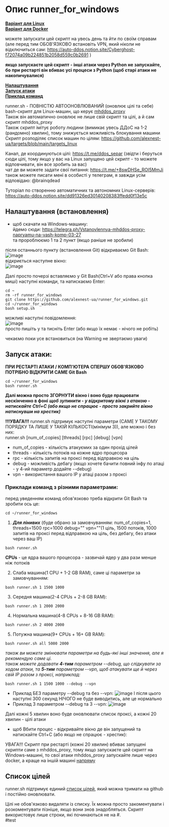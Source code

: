 # Опис runner_for_windows
  
[**Варіант для Linux**](https://github.com/alexnest-ua/auto_mhddos_alexnest/tree/main)  
[**Варіант для Docker**](https://github.com/alexnest-ua/auto_mhddos_alexnest/tree/docker)    
  
можете запускати цей скрипт на увесь день та йти по своїм справам (але перед тим ОБОВ'ЯЗКОВО встановіть VPN, який ніколи не відключиться сам: https://auto-ddos.notion.site/Cyberghost-f72074a09b224851b2058d559c0b2691 )  

**якщо запускаєте цей скрипт - інші атаки через Python не запускайте, бо при рестарті він вбиває усі процеси з Python (щоб старі атаки не накопичувалися)**
  
[**Налаштування**](https://github.com/alexnest-ua/runner_for_windows#%D0%BD%D0%B0%D0%BB%D0%B0%D1%88%D1%82%D1%83%D0%B2%D0%B0%D0%BD%D0%BD%D1%8F-%D0%B2%D1%81%D1%82%D0%B0%D0%BD%D0%BE%D0%B2%D0%BB%D0%B5%D0%BD%D0%BD%D1%8F)  
[**Запуск атаки**](https://github.com/alexnest-ua/runner_for_windows#%D0%B7%D0%B0%D0%BF%D1%83%D1%81%D0%BA-%D0%B0%D1%82%D0%B0%D0%BA%D0%B8)  
[**Приклад команд**](https://github.com/alexnest-ua/runner_for_windows#%D0%BF%D1%80%D0%B8%D0%BA%D0%BB%D0%B0%D0%B4%D0%B8-%D0%BA%D0%BE%D0%BC%D0%B0%D0%BD%D0%B4-%D0%B7-%D1%80%D1%96%D0%B7%D0%BD%D0%B8%D0%BC%D0%B8-%D0%BF%D0%B0%D1%80%D0%B0%D0%BC%D0%B5%D1%82%D1%80%D0%B0%D0%BC%D0%B8)  

runner.sh - ПОВНІСТЮ АВТООНОВЛЮВАНИЙ (оновлює цілі та себе) bash-скрипт для Linux-машин, що керує [mhddos_proxy](https://github.com/porthole-ascend-cinnamon/mhddos_proxy)  
Також він автоматично оновлює не лише свій скрипт та цілі, а й сам скрипт mhddos_proxy  
Також скрипт імітує роботу людини (вимикає увесь ДДоС на 1-2 (рандомно) хвилин), тому знижується можливість блокування машини 
Скрипт розподіляє список машин по цілям: https://github.com/alexnest-ua/targets/blob/main/targets_linux  

  
Канал, де координуються цілі: https://t.me/ddos_separ (звідти і беруться сюди цілі, тому якщо у вас на Linux запущено цей скрипт - то можете відповчивати, він все зробить за вас)  
чат де ви можете задати свої питання: https://t.me/+8swDHSe_ROI5MmJi  
також можете писати мені в особисті у телеграм, я завжди усім відповідаю: @brainqdead
  
Туторіал по створенню автоматичних та автономних Linux-серверів: https://auto-ddos.notion.site/dd91326ed30140208383ffedd0f13e5c  

## Налаштування (встановлення)
  
* щоб скачати на Windows-машину:  
йдемо сюди: https://telegra.ph/Vstanovlennya-mhddos-proxy-napryamu-na-vash-komp-03-27  
та пророблюємо 1 та 2 пункт (якщо раніше не зробили)  

після останнього пункту (встановлення Git) відкриваємо Git Bash:  
![image](https://user-images.githubusercontent.com/74729549/163037827-88e246e2-2187-4768-a7a1-4afec1d78e83.png)  
відкриється наступне вікно:  
![image](https://user-images.githubusercontent.com/74729549/163038391-896d66ef-ceeb-42b4-aa92-53b68abb59f1.png)

Далі просто почерзі вставляємо у Git Bash(Ctrl+V або права кнопка миші) наступні команди, та натискаємо Enter: 

```shell
cd ~
rm -rf runner_for_windows
git clone https://github.com/alexnest-ua/runner_for_windows.git
cd ~/runner_for_windows
bash setup.sh
```  
можливі наступні повідомлення:  
![image](https://user-images.githubusercontent.com/74729549/163044158-65de0a4f-9f37-4581-8c81-1a4275f95fc4.png)  
просто пишіть y та тисніть Enter (або якщо їх немає - нічого не робіть)  

чекаємо поки усе встановиться (на Warning не звертаємо уваги)  

## Запуск атаки:  
**ПРИ РЕСТАРТІ АТАКИ / КОМП'ЮТЕРА СПЕРШУ ОБОВ'ЯЗКОВО ПОТРІБНО ВІДКРИТИ САМЕ Git Bash**
```shell
cd ~/runner_for_windows
bash runner.sh
```
**Далі можна просто ЗГОРНУТИ вікно і воно буде працювати нескінченно в фоні**
***щоб зупинити - у відкритому вікні з атакою - натискайте Ctrl+C (або якщо не спрацює - просто закрийте вікно натиснувши на хрестик)***

**!!!УВАГА!!!** runner.sh підтримує наступні параметри (САМЕ У ТАКОМУ ПОРЯДКУ ТА ЛИШЕ У ТАКІЙ КІЛЬКОСТІ(мінімум 3)), але можно і без них:  
runner.sh [num_of_copies] [threads] [rpc] [debug] [vpn]  
- num_of_copies - кількість атакуємих за один прохід цілей
- threads - кількість потоків на кожне ядро процесора
- rpc - кількість запитів на проксі перед відправкою на ціль
- debug - можливість дебагу (якщо хочете бачити повний інфу по атаці - у 4-ий параметр додайте --debug)
- vpn - використання вашого ІР у атаці разом з проксі
  
### Приклади команд з різними параметрами:
перед уведенням команд обов'язково треба відкрити Git Bash та зробити ось це:
```shell
cd ~/runner_for_windows
```
1. ***Для лінивих*** (буде обрано за замовчуванням: num_of_copies=1, threads=1500 rpc=1000 debug="" vpn=""(1 ціль, 1500 потоків, 1000 запитів на проксі перед відправкою на ціль, без дебагу, без атаки через ваш ІР)
```shell
bash runner.sh 
```
  
**CPUs** - це ядра вашого процесора - зазвичай ядер у два рази менше ніж потоків 
  
2. Слаба машина(1 CPU + 1-2 GB RAM), саме ці параметри за замовчуванням:
```shell
bash runner.sh 1 1500 1000
```

3. Середня машина(2-4 CPUs + 2-8 GB RAM):
```shell
bash runner.sh 1 2000 2000
```

4. Нормальна машина(4-8 CPUs + 8-16 GB RAM):
```shell
bash runner.sh 2 4000 2000
```

5. Потужна машина(9+ CPUs + 16+ GB RAM):
```shell
bash runner.sh all 5000 2000
```

  
*також ви можете змінювати параметри на будь-які інші значення, але я рекомендую саме ці.*  
*також можете додавати **4-тим** параметром --debug, що слідкувати за ходом атаки, та **5-тим** параметром --vpn, щоб атакувати ще й через свій ІР разом з проксі, наприклад:*  
```shell
bash runner.sh 1 1500 1000 --debug --vpn
```
  
* Приклад БЕЗ параметру --debug та без --vpn:
![image](https://user-images.githubusercontent.com/74729549/165539242-2980e45c-227a-45b8-bece-59c52af4e106.png)
І після цього наступні 300 секунд НІЧОГО не буде виводитись, але це нормально
* Приклад З параметром --debug та З --vpn:
![image](https://user-images.githubusercontent.com/74729549/165539498-07073d5e-a9c0-4d32-8fb4-54aa4aaba1ca.png)
  
Далі кожні 5 хвилин воно буде оновлювати список проксі, а кожні 20 хвилин - цілі атаки


* щоб Вбити процес - відкривайте вікно де він запущений та натискайте Ctrl+C (або якщо не спрацює - хрестик):  

УВАГА!!! Скрипт при рестарті (кожні 20 хвилин) вбиває запущені скрипти саме з mhddos_proxy, тому якщо запускаєте цей скрипт на Windows-машині, то свої атаки mhddos_proxy запускайте лише через docker, а краще на іншій машині [напряму](https://t.me/ddos_separ/990)  


## Список цілей  

  
runner.sh підтримує единий [список цілей](https://raw.githubusercontent.com/alexnest-ua/targets/main/targets_linux), який можна тримати на github і постійно оновлювати.  
  
  
  
Цілі не обов'язково видаляти із списку. Їх можна просто закоментувати і розкоментувати пізніше, якщо вони знов знадобляться. Скрипт використовує лише строки, які починаються не на #.  
#test
